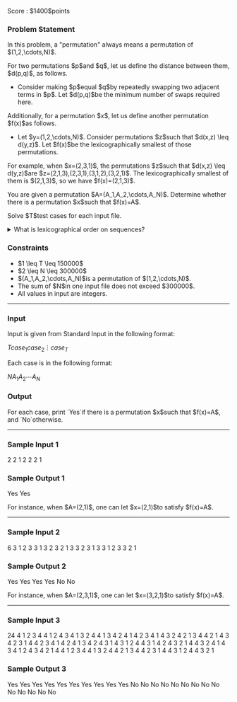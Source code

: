 
<div>

<span>

<span>

<p>
Score : $1400$points
</p>

<div>

<section>

### **Problem Statement**

<p>
In this problem, a "permutation" always means a permutation of $(1,2,\cdots,N)$.
</p>

<p>
For two permutations $p$and $q$, let us define the distance between them, $d(p,q)$, as follows.
</p>

<ul>

<li>
Consider making $p$equal $q$by repeatedly swapping two adjacent terms in $p$. Let $d(p,q)$be the minimum number of swaps required here.
</li>

</ul>

<p>
Additionally, for a permutation $x$, let us define another permutation $f(x)$as follows.
</p>

<ul>

<li>
Let $y=(1,2,\cdots,N)$. Consider permutations $z$such that $d(x,z) \leq d(y,z)$. Let $f(x)$be the lexicographically smallest of those permutations.
</li>

</ul>

<p>
For example, when $x=(2,3,1)$, the permutations $z$such that $d(x,z) \leq d(y,z)$are $z=(2,1,3),(2,3,1),(3,1,2),(3,2,1)$.
The lexicographically smallest of them is $(2,1,3)$, so we have $f(x)=(2,1,3)$.
</p>

<p>
You are given a permutation $A=(A_1,A_2,\cdots,A_N)$.
Determine whether there is a permutation $x$such that $f(x)=A$.
</p>

<p>
Solve $T$test cases for each input file.
</p>

<details>

<summary>
What is lexicographical order on sequences?
</summary>

<p>
The algorithm described here determines the lexicographical order between distinct sequences $S$and $T$.
</p>

<p>
Below, let $S_i$denote the $i$-th element of $S$. Additionally, let $S \lt T$and $S \gt T$mean "$S$is lexicographical smaller than $T$" and "$S$is lexicographical larger than $T$," respectively.
</p>

<ol>

<li>
Let $L$be the length of the shorter of $S$and $T$. For each $i=1,2,\dots,L$, let us check whether $S_i$and $T_i$are equal. 
</li>

<li>
If there is $i$such that $S_i \neq T_i$, let $j$be the smallest such $i$, and compare $S_j$and $T_j$. If $S_j$is smaller than $T_j$(as a number), we conclude $S \lt T$and exit; if $S_j$is larger than $T_j$, we conclude $S \gt T$and exit. 
</li>

<li>
If there is no $i$such that $S_i \neq T_i$, compare the lengths of $S$and $T$. If $S$is shorter than $T$, we conclude $S \lt T$and exit; if $S$is longer than $T$, we conclude $S \gt T$and exit.
</li>

</ol>

</details>

</section>

</div>

<div>

<section>

### **Constraints**

<ul>

<li>
$1 \leq T \leq 150000$
</li>

<li>
$2 \leq N \leq 300000$
</li>

<li>
$(A_1,A_2,\cdots,A_N)$is a permutation of $(1,2,\cdots,N)$.
</li>

<li>
The sum of $N$in one input file does not exceed $300000$.
</li>

<li>
All values in input are integers.
</li>

</ul>

</section>

</div>

---

<div>

<div>

<section>

### **Input**

<p>
Input is given from Standard Input in the following format:
</p>

<div>

$T$$case_1$$case_2$$\vdots$$case_T$
</div>

<p>
Each case is in the following format:
</p>

<div>

$N$$A_1$$A_2$$\cdots$$A_N$
</div>

</section>

</div>

<div>

<section>

### **Output**

<p>
For each case, print `Yes`if there is a permutation $x$such that $f(x)=A$, and `No`otherwise.
</p>

</section>

</div>

</div>

---

<div>

<section>

### **Sample Input 1**

<div>

2
2
1 2
2
2 1

</div>

</section>

</div>

<div>

<section>

### **Sample Output 1**

<div>

Yes
Yes

</div>

<p>
For instance, when $A=(2,1)$, one can let $x=(2,1)$to satisfy $f(x)=A$.
</p>

</section>

</div>

---

<div>

<section>

### **Sample Input 2**

<div>

6
3
1 2 3
3
1 3 2
3
2 1 3
3
2 3 1
3
3 1 2
3
3 2 1

</div>

</section>

</div>

<div>

<section>

### **Sample Output 2**

<div>

Yes
Yes
Yes
Yes
No
No

</div>

<p>
For instance, when $A=(2,3,1)$, one can let $x=(3,2,1)$to satisfy $f(x)=A$.
</p>

</section>

</div>

---

<div>

<section>

### **Sample Input 3**

<div>

24
4
1 2 3 4
4
1 2 4 3
4
1 3 2 4
4
1 3 4 2
4
1 4 2 3
4
1 4 3 2
4
2 1 3 4
4
2 1 4 3
4
2 3 1 4
4
2 3 4 1
4
2 4 1 3
4
2 4 3 1
4
3 1 2 4
4
3 1 4 2
4
3 2 1 4
4
3 2 4 1
4
3 4 1 2
4
3 4 2 1
4
4 1 2 3
4
4 1 3 2
4
4 2 1 3
4
4 2 3 1
4
4 3 1 2
4
4 3 2 1

</div>

</section>

</div>

<div>

<section>

### **Sample Output 3**

<div>

Yes
Yes
Yes
Yes
Yes
Yes
Yes
Yes
Yes
Yes
No
No
No
No
No
No
No
No
No
No
No
No
No
No

</div>

</section>

</div>

</span>

</span>

</div>
